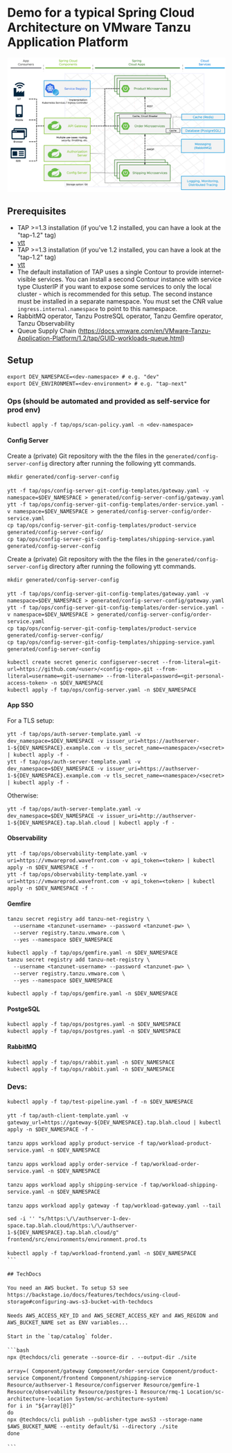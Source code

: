 # Demo for a typical Spring Cloud Architecture on VMware Tanzu Application Platform

![](architecture-diagram.png)

## Prerequisites
- TAP >=1.3 installation (if you've 1.2 installed, you can have a look at the "tap-1.2" tag)
- [ytt](https://carvel.dev/ytt/)
- TAP >=1.3 installation (if you've 1.2 installed, you can have a look at the "tap-1.2" tag)
- [ytt](https://carvel.dev/ytt/)
- The default installation of TAP uses a single Contour to provide internet-visible services. You can install a second Contour instance with service type ClusterIP if you want to expose some services to only the local cluster - which is recommended for this setup. The second instance must be installed in a separate namespace. You must set the CNR value `ingress.internal.namespace` to point to this namespace.
- RabbitMQ operator, Tanzu PostreSQL operator, Tanzu Gemfire operator, Tanzu Observability
- Queue Supply Chain (https://docs.vmware.com/en/VMware-Tanzu-Application-Platform/1.2/tap/GUID-workloads-queue.html)



## Setup

```
export DEV_NAMESPACE=<dev-namespace> # e.g. "dev"
export DEV_ENVIRONMENT=<dev-environment> # e.g. "tap-next"
```

### Ops (should be automated and provided as self-service for prod env)

```
kubectl apply -f tap/ops/scan-policy.yaml -n <dev-namespace>
```


#### Config Server
Create a (private) Git repository with the the files in the `generated/config-server-config` directory after running the following ytt commands.
```
mkdir generated/config-server-config

ytt -f tap/ops/config-server-git-config-templates/gateway.yaml -v namespace=$DEV_NAMESPACE > generated/config-server-config/gateway.yaml
ytt -f tap/ops/config-server-git-config-templates/order-service.yaml -v namespace=$DEV_NAMESPACE > generated/config-server-config/order-service.yaml
cp tap/ops/config-server-git-config-templates/product-service generated/config-server-config/
cp tap/ops/config-server-git-config-templates/shipping-service.yaml  generated/config-server-config
```

Create a (private) Git repository with the the files in the `generated/config-server-config` directory after running the following ytt commands.
```
mkdir generated/config-server-config

ytt -f tap/ops/config-server-git-config-templates/gateway.yaml -v namespace=$DEV_NAMESPACE > generated/config-server-config/gateway.yaml
ytt -f tap/ops/config-server-git-config-templates/order-service.yaml -v namespace=$DEV_NAMESPACE > generated/config-server-config/order-service.yaml
cp tap/ops/config-server-git-config-templates/product-service generated/config-server-config/
cp tap/ops/config-server-git-config-templates/shipping-service.yaml  generated/config-server-config
```

```
kubectl create secret generic configserver-secret --from-literal=git-url=https://github.com/<user>/<config-repo>.git --from-literal=username=<git-username> --from-literal=password=<git-personal-access-token> -n $DEV_NAMESPACE
kubectl apply -f tap/ops/config-server.yaml -n $DEV_NAMESPACE
```

#### App SSO
For a TLS setup:
```
ytt -f tap/ops/auth-server-template.yaml -v dev_namespace=$DEV_NAMESPACE -v issuer_uri=https://authserver-1-${DEV_NAMESPACE}.example.com -v tls_secret_name=<namespace>/<secret> | kubectl apply -f -
ytt -f tap/ops/auth-server-template.yaml -v dev_namespace=$DEV_NAMESPACE -v issuer_uri=https://authserver-1-${DEV_NAMESPACE}.example.com -v tls_secret_name=<namespace>/<secret> | kubectl apply -f -
```

Otherwise:
```
ytt -f tap/ops/auth-server-template.yaml -v dev_namespace=$DEV_NAMESPACE -v issuer_uri=http://authserver-1-${DEV_NAMESPACE}.tap.blah.cloud | kubectl apply -f -
```

#### Observability
```
ytt -f tap/ops/observability-template.yaml -v uri=https://vmwareprod.wavefront.com -v api_token=<token> | kubectl apply -n $DEV_NAMESPACE -f -
ytt -f tap/ops/observability-template.yaml -v uri=https://vmwareprod.wavefront.com -v api_token=<token> | kubectl apply -n $DEV_NAMESPACE -f -
```

#### Gemfire
```
tanzu secret registry add tanzu-net-registry \
  --username <tanzunet-username> --password <tanzunet-pw> \
  --server registry.tanzu.vmware.com \
  --yes --namespace $DEV_NAMESPACE
```

```
kubectl apply -f tap/ops/gemfire.yaml -n $DEV_NAMESPACE
tanzu secret registry add tanzu-net-registry \
  --username <tanzunet-username> --password <tanzunet-pw> \
  --server registry.tanzu.vmware.com \
  --yes --namespace $DEV_NAMESPACE
```

```
kubectl apply -f tap/ops/gemfire.yaml -n $DEV_NAMESPACE
```

#### PostgeSQL
```
kubectl apply -f tap/ops/postgres.yaml -n $DEV_NAMESPACE
kubectl apply -f tap/ops/postgres.yaml -n $DEV_NAMESPACE
```

#### RabbitMQ
```
kubectl apply -f tap/ops/rabbit.yaml -n $DEV_NAMESPACE
kubectl apply -f tap/ops/rabbit.yaml -n $DEV_NAMESPACE
```

### Devs:
```
kubectl apply -f tap/test-pipeline.yaml -f -n $DEV_NAMESPACE

ytt -f tap/auth-client-template.yaml -v gateway_url=https://gateway-${DEV_NAMESPACE}.tap.blah.cloud | kubectl apply -n $DEV_NAMESPACE -f -

tanzu apps workload apply product-service -f tap/workload-product-service.yaml -n $DEV_NAMESPACE

tanzu apps workload apply order-service -f tap/workload-order-service.yaml -n $DEV_NAMESPACE

tanzu apps workload apply shipping-service -f tap/workload-shipping-service.yaml -n $DEV_NAMESPACE

tanzu apps workload apply gateway -f tap/workload-gateway.yaml --tail
```

````
sed -i '' "s/https:\/\/authserver-1-dev-space.tap.blah.cloud/https:\/\/authserver-1-${DEV_NAMESPACE}.tap.blah.cloud/g" frontend/src/environments/environment.prod.ts

kubectl apply -f tap/workload-frontend.yaml -n $DEV_NAMESPACE
```

## TechDocs

You need an AWS bucket. To setup S3 see https://backstage.io/docs/features/techdocs/using-cloud-storage#configuring-aws-s3-bucket-with-techdocs 

Needs AWS_ACCESS_KEY_ID and AWS_SECRET_ACCESS_KEY and AWS_REGION and AWS_BUCKET_NAME set as ENV variables...

Start in the `tap/catalog` folder. 

```bash
npx @techdocs/cli generate --source-dir . --output-dir ./site

array=( Component/gateway Component/order-service Component/product-service Component/frontend Component/shipping-service Resource/authserver-1 Resource/configserver Resource/gemfire-1 Resource/observability Resource/postgres-1 Resource/rmq-1 Location/sc-architecture-location System/sc-architecture-system)
for i in "${array[@]}"
do
npx @techdocs/cli publish --publisher-type awsS3 --storage-name $AWS_BUCKET_NAME --entity default/$i --directory ./site
done

```

